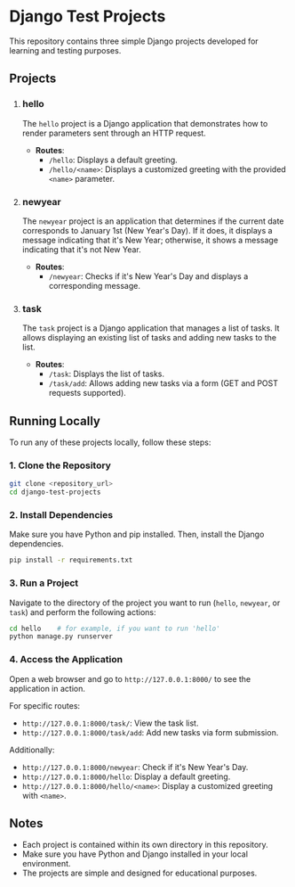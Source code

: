 
# Django Test Projects

This repository contains three simple Django projects developed for learning and testing purposes.

## Projects

1. ### hello

   The `hello` project is a Django application that demonstrates how to render parameters sent through an HTTP request.

   - **Routes**:
     - `/hello`: Displays a default greeting.
     - `/hello/<name>`: Displays a customized greeting with the provided `<name>` parameter.

2. ### newyear

   The `newyear` project is an application that determines if the current date corresponds to January 1st (New Year's Day). If it does, it displays a message indicating that it's New Year; otherwise, it shows a message indicating that it's not New Year.

   - **Routes**:
     - `/newyear`: Checks if it's New Year's Day and displays a corresponding message.

3. ### task

   The `task` project is a Django application that manages a list of tasks. It allows displaying an existing list of tasks and adding new tasks to the list.

   - **Routes**:
     - `/task`: Displays the list of tasks.
     - `/task/add`: Allows adding new tasks via a form (GET and POST requests supported).

## Running Locally

To run any of these projects locally, follow these steps:

### 1. Clone the Repository

```bash
git clone <repository_url>
cd django-test-projects
```

### 2. Install Dependencies

Make sure you have Python and pip installed. Then, install the Django dependencies.

```bash
pip install -r requirements.txt
```

### 3. Run a Project

Navigate to the directory of the project you want to run (`hello`, `newyear`, or `task`) and perform the following actions:

```bash
cd hello    # for example, if you want to run 'hello'
python manage.py runserver
```

### 4. Access the Application

Open a web browser and go to `http://127.0.0.1:8000/` to see the application in action.

For specific routes:

- `http://127.0.0.1:8000/task/`: View the task list.
- `http://127.0.0.1:8000/task/add`: Add new tasks via form submission.

Additionally:

- `http://127.0.0.1:8000/newyear`: Check if it's New Year's Day.
- `http://127.0.0.1:8000/hello`: Display a default greeting.
- `http://127.0.0.1:8000/hello/<name>`: Display a customized greeting with `<name>`.

## Notes

- Each project is contained within its own directory in this repository.
- Make sure you have Python and Django installed in your local environment.
- The projects are simple and designed for educational purposes.
```
